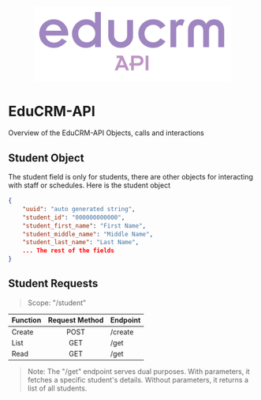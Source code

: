 <div style="text-align: center"><img title="educrm_api_logo" width="400" src="educrm_api_logo.png"></div>

# EduCRM-API
Overview of the EduCRM-API Objects, calls and interactions 

## Student Object
The student field is only for students, there are other objects for interacting with staff or schedules.
Here is the student object
```json
{
    "uuid": "auto generated string",
    "student_id": "000000000000",
    "student_first_name": "First Name",
    "student_middle_name": "Middle Name",
    "student_last_name": "Last Name",
    ... The rest of the fields
}
```

## Student Requests
> Scope: "/student"

|Function          | Request Method   | Endpoint      |
|   -----------    | :-------------:  |:------------- |
|      Create      |        POST      |    /create    |
|       List       |        GET       |     /get      |
|       Read       |        GET       |     /get      |

> Note: The "/get" endpoint serves dual purposes. With parameters, it fetches a specific student's details. Without parameters, it returns a list of all students.